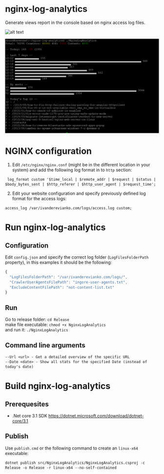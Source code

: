 # nginx-log-analytics
Generate views report in the console based on nginx access log files.  

![alt text](https://github.com/drussilla/nginx-log-analytics/workflows/Build%20and%20Test%20Solution/badge.svg "Build status")

![alt text](https://github.com/drussilla/nginx-log-analytics/raw/master/example.PNG "Output example")

# NGINX configuration
1. Edit `/etc/nginx/nginx.conf` (might be in the different location in your system) and add the following log format in to `http` section:

```
 log_format custom '$time_local | $remote_addr | $request | $status | $body_bytes_sent | $http_referer | $http_user_agent | $request_time';
```
2. Edit your website configuration and specify previously defined log format for the access logs:

```
access_log /var/ivanderevianko.com/logs/access.log custom;
```

# Run nginx-log-analytics

## Configuration
Edit `config.json` and specify the correct log folder (`LogFilesFolderPath` property), in this examples it should be the following:
```javascript
{
  "LogFilesFolderPath": "/var/ivanderevianko.com/logs/",
  "CrawlerUserAgentsFilePath": "ingore-user-agents.txt",
  "ExcludeContentFilePath": "not-content-list.txt"
}
```

## Run
Go to release folder: `cd Release`  
make file executable: `chmod +x NginxLogAnalytics`  
and run it: `./NginxLogAnalytics`  

## Command line arguments

```
--Url <url> - Get a detailed overview of the specific URL
--Date <date> - Show all stats for the specified Date (instead of today's date)
```

# Build nginx-log-analytics

## Prerequesites

- .Net core 3.1 SDK https://dotnet.microsoft.com/download/dotnet-core/3.1

## Publish

Use `publish.cmd` or the following command to create an `linux-x64` executable:
```
dotnet publish src/NginxLogAnalytics/NginxLogAnalytics.csproj -c Release -o Release -r linux-x64 --no-self-contained
```

